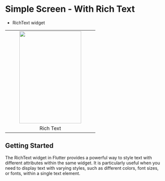 # Simple Screen - With Rich Text

- RichText widget

<table>
  <tr>
    <td width="20"></td>
    <td><img src="https://github.com/sajjadrahman56/Flutter-Showcase/assets/67529599/3ab90cb4-99cc-41c9-92f4-62f919b09cde" width="200" height="300"></td>
    <td width="20"></td> 
  </tr>
  <tr>
     <td width="22"></td>
    <td align='center'>    Rich Text</td>
      <td width="22"></td>
  </tr>
     
</table>
 
## Getting Started

The RichText widget in Flutter provides a powerful way to style text with different attributes within the same widget.
It is particularly useful when you need to display text with varying styles, such as different colors, font sizes, or fonts, within a single text element.
